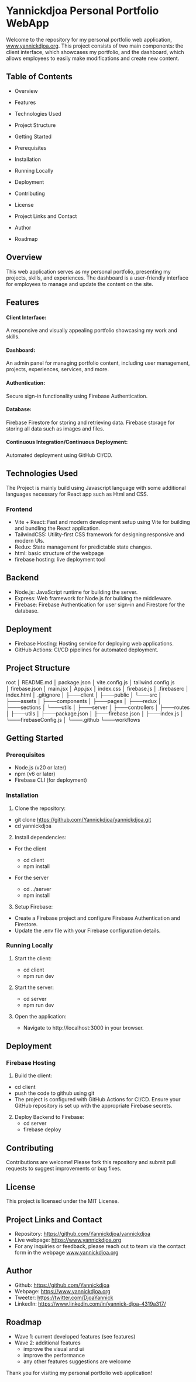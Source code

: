 # Yannickdjoa Personal Portfolio WebApp

Welcome to the repository for my personal portfolio web application, www.yannickdjoa.org. This project consists of two main components: the client interface, which showcases my portfolio, and the dashboard, which allows employees to easily make modifications and create new content.

## Table of Contents

- Overview

- Features

- Technologies Used

- Project Structure

- Getting Started

- Prerequisites

- Installation

- Running Locally

- Deployment

- Contributing

- License

- Project Links and Contact

- Author

- Roadmap

## Overview

This web application serves as my personal portfolio, presenting my projects, skills, and experiences. The dashboard is a user-friendly interface for employees to manage and update the content on the site.

## Features

#### Client Interface:

A responsive and visually appealing portfolio showcasing my work and skills.

#### Dashboard:

An admin panel for managing portfolio content, including user management, projects, experiences, services, and more.

#### Authentication:

Secure sign-in functionality using Firebase Authentication.

#### Database:

Firebase Firestore for storing and retrieving data. Firebase storage for storing all data such as images and files.

#### Continuous Integration/Continuous Deployment:

Automated deployment using GitHub CI/CD.

## Technologies Used

The Project is mainly build using Javascript language with some additional languages necessary for React app such as Html and CSS.

### Frontend

- Vite + React: Fast and modern development setup using Vite for building and bundling the React application.
- TailwindCSS: Utility-first CSS framework for designing responsive and modern UIs.
- Redux: State management for predictable state changes.
- html: basic structure of the webpage
- firebase hosting: live deployment tool

## Backend

- Node.js: JavaScript runtime for building the server.
- Express: Web framework for Node.js for building the middleware.
- Firebase: Firebase Authentication for user sign-in and Firestore for the database.

## Deployment

- Firebase Hosting: Hosting service for deploying web applications.
- GitHub Actions: CI/CD pipelines for automated deployment.

## Project Structure

root
│ README.md
│ package.json
│ vite.config.js
│ tailwind.config.js  
│ firebase.json
│ main.jsx
│ App.jsx
│ index.css
│ firebase.js
│ .firebaserc
│ index.html
│ .gitignore
│
├───client
│ ├───public
│ └───src
│ ├───assets
│ ├───components
│ ├───pages
│ ├───redux
│ ├───sections
│ └───utils
│
├───server
│ ├───controllers
│ ├───routes
│ ├───utils
│ ├───package.json
│ ├───firebase.json
│ ├───index.js
│ └───firebaseConfig.js
│
└───.github
└───workflows

## Getting Started

### Prerequisites

- Node.js (v20 or later)
- npm (v6 or later)
- Firebase CLI (for deployment)

### Installation

1. Clone the repository:

- git clone https://github.com/Yannickdjoa/yannickdjoa.git
- cd yannickdjoa

2. Install dependencies:

- For the client
  - cd client
  - npm install

- For the server
  - cd ../server
  - npm install

3. Setup Firebase:

- Create a Firebase project and configure Firebase Authentication and Firestore.
- Update the .env file with your Firebase configuration details.

### Running Locally

1. Start the client:
   - cd client
   - npm run dev

2. Start the server:
   - cd server
   - npm run dev

3. Open the application:
   - Navigate to http://localhost:3000 in your browser.

## Deployment

### Firebase Hosting

1. Build the client:

- cd client
- push the code to github using git
- The project is configured with GitHub Actions for CI/CD. Ensure your GitHub repository is set up with the appropriate Firebase secrets.

2. Deploy Backend to Firebase:
   - cd server
   - firebase deploy

## Contributing

Contributions are welcome! Please fork this repository and submit pull requests to suggest improvements or bug fixes.

## License

This project is licensed under the MIT License.

## Project Links and Contact

- Repository: https://github.com/Yannickdjoa/yannickdjoa
- Live webpage: https://www.yannickdjoa.org
- For any inquiries or feedback, please reach out to team via the contact form in the webpage www.yannickdjoa.org

## Author

- Github: https://github.com/Yannickdjoa
- Webpage: https://www.yannickdjoa.org
- Tweeter: https://twitter.com/DjoaYannick
- LinkedIn: https://www.linkedin.com/in/yannick-djoa-4319a317/

## Roadmap

- Wave 1: current developed features (see features)
- Wave 2: additional features
  - improve the visual and ui
  - improve the performance
  - any other features suggestions are welcome

Thank you for visiting my personal portfolio web application!
